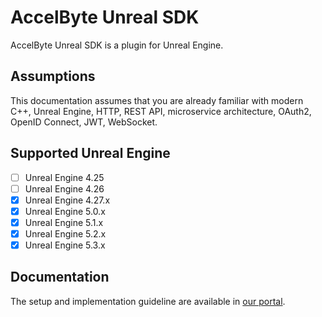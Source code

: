 # AccelByte Unreal SDK

AccelByte Unreal SDK is a plugin for Unreal Engine. 

## Assumptions

This documentation assumes that you are already familiar with modern C++, Unreal Engine, HTTP, REST API, microservice architecture, OAuth2, OpenID Connect, JWT, WebSocket.

## Supported Unreal Engine
- [ ] Unreal Engine 4.25
- [ ] Unreal Engine 4.26
- [x] Unreal Engine 4.27.x
- [x] Unreal Engine 5.0.x
- [x] Unreal Engine 5.1.x
- [x] Unreal Engine 5.2.x
- [x] Unreal Engine 5.3.x

## Documentation
The setup and implementation guideline are available in [our portal](https://docs-preview.accelbyte.io/gaming-services/getting-started/setup-game-sdk/unreal-sdk/).